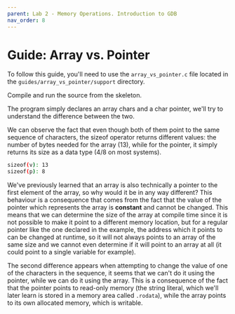 ```yaml
---
parent: Lab 2 - Memory Operations. Introduction to GDB
nav_order: 8
---
```


# Guide: Array vs. Pointer

To follow this guide, you'll need to use the `array_vs_pointer.c` file located in the `guides/array_vs_pointer/support` directory.

Compile and run the source from the skeleton.

The program simply declares an array chars and a char pointer, we'll try to understand the difference between the two.

We can observe the fact that even though both of them point to the same sequence of characters, the sizeof operator returns different values: the number of bytes needed for the array (13), while for the pointer, it simply returns its size as a data type (4/8 on most systems).

```bash
sizeof(v): 13
sizeof(p): 8
```

We've previously learned that an array is also technically a pointer to the first element of the array, so why would it be in any way different?
This behaviour is a consequence that comes from the fact that the value of the pointer which represents the array is **constant** and cannot be changed.
This means that we can determine the size of the array at compile time since it is not possible to make it point to a different memory location, but for a regular pointer like the one declared in the example, the address which it points to can be changed at runtime, so it will not always points to an array of the same size and we cannot even determine if it will point to an array at all (it could point to a single variable for example).

The second difference appears when attempting to change the value of one of the characters in the sequence, it seems that we can't do it using the pointer, while we can do it using the array.
This is a consequence of the fact that the pointer points to read-only memory (the string literal, which we'll later learn is stored in a memory area called `.rodata`), while the array points to its own allocated memory, which is writable.
